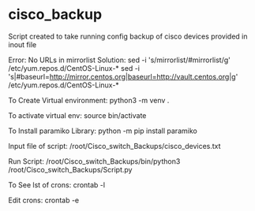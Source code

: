# cisco_backup

Script created to take running config backup of cisco devices provided in inout file

Error: No URLs in mirrorlist
Solution:
sed -i 's/mirrorlist/#mirrorlist/g' /etc/yum.repos.d/CentOS-Linux-*
sed -i 's|#baseurl=http://mirror.centos.org|baseurl=http://vault.centos.org|g' /etc/yum.repos.d/CentOS-Linux-*

To Create Virtual environment:
python3 -m venv .

To activate virtual env:
source bin/activate

To Install paramiko Library:
python -m pip install paramiko

Input file of script:
/root/Cisco_switch_Backups/cisco_devices.txt

Run Script:
/root/Cisco_switch_Backups/bin/python3 /root/Cisco_switch_Backups/Script.py

To See lst of crons:
crontab -l

Edit crons:
crontab -e
